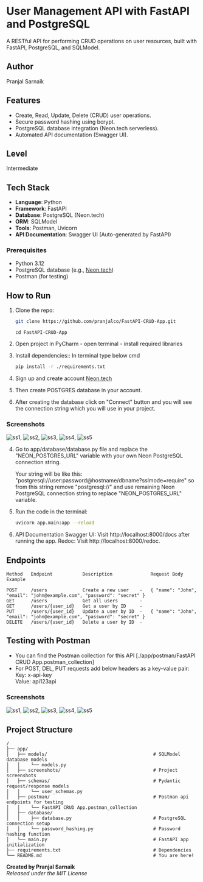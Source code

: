 # User Management API with FastAPI and PostgreSQL
A RESTful API for performing CRUD operations on user resources, built with FastAPI, PostgreSQL, and SQLModel.

## Author
Pranjal Sarnaik

## Features
- Create, Read, Update, Delete (CRUD) user operations.
- Secure password hashing using bcrypt.
- PostgreSQL database integration (Neon.tech serverless).
- Automated API documentation (Swagger UI).

## Level
Intermediate

## Tech Stack
- **Language**: Python
- **Framework**: FastAPI
- **Database**: PostgreSQL (Neon.tech)
- **ORM**: SQLModel
- **Tools**: Postman, Uvicorn
- **API Documentation**: Swagger UI (Auto-generated by FastAPI)

### Prerequisites
- Python 3.12
- PostgreSQL database (e.g., [Neon.tech](https://neon.tech))
- Postman (for testing)

## How to Run
1. Clone the repo:  
   ```bash  
   git clone https://github.com/pranjalco/FastAPI-CRUD-App.git
   ```
   ```
   cd FastAPI-CRUD-App
   ```
2. Open project in PyCharm - open terminal - install required libraries

3. Install dependencies::
   In terminal type below cmd
    ```bash
   pip install -r ./requirements.txt
   ```

4. Sign up and create account [Neon.tech](https://neon.tech)
5. Then create POSTGRES database in your account.
6. After creating the database click on "Connect" button and you will see the connection string which you will use in your project.

### Screenshots
![ss1](./app/screenshots/1.PNG), ![ss2](./app/screenshots/2.PNG), ![ss3](./app/screenshots/3.PNG), ![ss4](./app/screenshots/4.PNG), ![ss5](./app/screenshots/5.PNG)

4. Go to app/database/database.py file and replace the "NEON_POSTGRES_URL" variable with your own Neon PostgreSQL connection string.
   
   Your string will be like this: "postgresql://user:password@hostname/dbname?sslmode=require" 
   so from this string remove "postgresql://" and use remaining Neon PostgreSQL connection string to replace "NEON_POSTGRES_URL" variable.

8. Run the code in the terminal:
   ```bash  
   uvicorn app.main:app --reload
   ```

9. API Documentation
   Swagger UI: Visit http://localhost:8000/docs after running the app.
   Redoc: Visit http://localhost:8000/redoc.

## Endpoints
```
Method   Endpoint           Description              Request Body Example
                                                                                   
POST     /users             Create a new user    -   { "name": "John", "email": "john@example.com", "password": "secret" }
GET      /users             Get all users        - 
GET      /users/{user_id}   Get a user by ID     - 
PUT      /users/{user_id}   Update a user by ID  -   { "name": "John", "email": "john@example.com", "password": "secret" }
DELETE   /users/{user_id}   Delete a user by ID  - 
```
## Testing with Postman

- You can find the Postman collection for this API [./app/postman/FastAPI CRUD App.postman_collection]
- For POST, DEL, PUT requests add below headers as a key-value pair:
   Key: x-api-key  
   Value: api123api

### Screenshots
![ss1](./screenshots/1.PNG), ![ss2](./screenshots/2.png), ![ss3](./screenshots/3.png), ![ss4](./screenshots/4.png), ![ss5](./screenshots/5.png)

## Project Structure
```
/
├── app/
│   ├── models/                                       # SQLModel database models
│   │    └── models.py
│   ├── screenshots/                                  # Project screenshots
│   ├── schemas/                                      # Pydantic request/response models
│   │    └── user_schemas.py
│   ├── postman/                                      # Postman api endpoints for testing
│   │    └── FastAPI CRUD App.postman_collection
│   ├── database/                                     
│   │    ├── database.py                              # PostgreSQL connection setup
│   │    └── password_hashing.py                      # Password hashing function
│   └── main.py                                       # FastAPI app initialization
├── requirements.txt                                  # Dependencies
└── README.md                                         # You are here!
```

**Created by Pranjal Sarnaik**  
*Released under the MIT License*